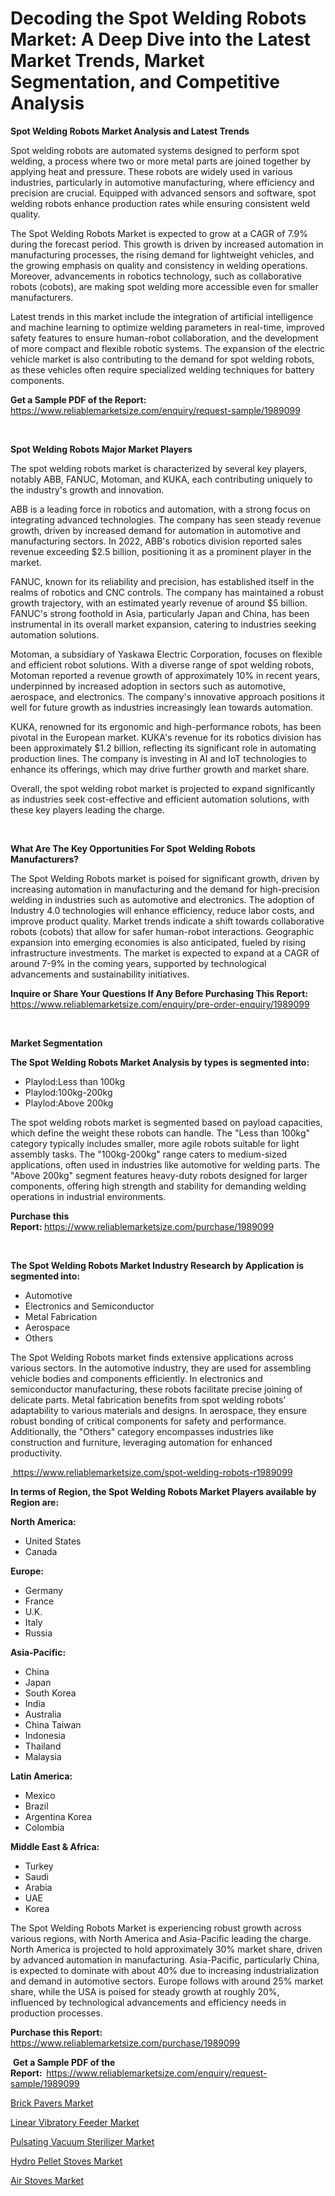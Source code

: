 <p><h1>Decoding the Spot Welding Robots Market: A Deep Dive into the Latest Market Trends, Market Segmentation, and Competitive Analysis</h1></p><p><strong>Spot Welding Robots Market Analysis and Latest Trends</strong></p>
<p><p>Spot welding robots are automated systems designed to perform spot welding, a process where two or more metal parts are joined together by applying heat and pressure. These robots are widely used in various industries, particularly in automotive manufacturing, where efficiency and precision are crucial. Equipped with advanced sensors and software, spot welding robots enhance production rates while ensuring consistent weld quality.</p><p>The Spot Welding Robots Market is expected to grow at a CAGR of 7.9% during the forecast period. This growth is driven by increased automation in manufacturing processes, the rising demand for lightweight vehicles, and the growing emphasis on quality and consistency in welding operations. Moreover, advancements in robotics technology, such as collaborative robots (cobots), are making spot welding more accessible even for smaller manufacturers.</p><p>Latest trends in this market include the integration of artificial intelligence and machine learning to optimize welding parameters in real-time, improved safety features to ensure human-robot collaboration, and the development of more compact and flexible robotic systems. The expansion of the electric vehicle market is also contributing to the demand for spot welding robots, as these vehicles often require specialized welding techniques for battery components.</p></p>
<p><strong>Get a Sample PDF of the Report:&nbsp;</strong> <a href="https://www.reliablemarketsize.com/enquiry/request-sample/1989099?utm_campaign=1131&utm_medium=2&utm_source=Github&utm_content=ia&utm_term=10042025&utm_id=spot-welding-robots">https://www.reliablemarketsize.com/enquiry/request-sample/1989099</a></p>
<p>&nbsp;</p>
<p><strong>Spot Welding Robots Major Market Players</strong></p>
<p><p>The spot welding robots market is characterized by several key players, notably ABB, FANUC, Motoman, and KUKA, each contributing uniquely to the industry's growth and innovation.</p><p>ABB is a leading force in robotics and automation, with a strong focus on integrating advanced technologies. The company has seen steady revenue growth, driven by increased demand for automation in automotive and manufacturing sectors. In 2022, ABB's robotics division reported sales revenue exceeding $2.5 billion, positioning it as a prominent player in the market.</p><p>FANUC, known for its reliability and precision, has established itself in the realms of robotics and CNC controls. The company has maintained a robust growth trajectory, with an estimated yearly revenue of around $5 billion. FANUC's strong foothold in Asia, particularly Japan and China, has been instrumental in its overall market expansion, catering to industries seeking automation solutions.</p><p>Motoman, a subsidiary of Yaskawa Electric Corporation, focuses on flexible and efficient robot solutions. With a diverse range of spot welding robots, Motoman reported a revenue growth of approximately 10% in recent years, underpinned by increased adoption in sectors such as automotive, aerospace, and electronics. The company's innovative approach positions it well for future growth as industries increasingly lean towards automation.</p><p>KUKA, renowned for its ergonomic and high-performance robots, has been pivotal in the European market. KUKA's revenue for its robotics division has been approximately $1.2 billion, reflecting its significant role in automating production lines. The company is investing in AI and IoT technologies to enhance its offerings, which may drive further growth and market share.</p><p>Overall, the spot welding robot market is projected to expand significantly as industries seek cost-effective and efficient automation solutions, with these key players leading the charge.</p></p>
<p>&nbsp;</p>
<p><strong>What Are The Key Opportunities For Spot Welding Robots Manufacturers?</strong></p>
<p><p>The Spot Welding Robots market is poised for significant growth, driven by increasing automation in manufacturing and the demand for high-precision welding in industries such as automotive and electronics. The adoption of Industry 4.0 technologies will enhance efficiency, reduce labor costs, and improve product quality. Market trends indicate a shift towards collaborative robots (cobots) that allow for safer human-robot interactions. Geographic expansion into emerging economies is also anticipated, fueled by rising infrastructure investments. The market is expected to expand at a CAGR of around 7-9% in the coming years, supported by technological advancements and sustainability initiatives.</p></p>
<p><strong>Inquire or Share Your Questions If Any Before Purchasing This Report:</strong> <a href="https://www.reliablemarketsize.com/enquiry/pre-order-enquiry/1989099?utm_campaign=1131&utm_medium=2&utm_source=Github&utm_content=ia&utm_term=10042025&utm_id=spot-welding-robots">https://www.reliablemarketsize.com/enquiry/pre-order-enquiry/1989099</a></p>
<p>&nbsp;</p>
<p><strong>Market Segmentation</strong></p>
<p><strong>The Spot Welding Robots Market Analysis by types is segmented into:</strong></p>
<p><ul><li>Playlod:Less than 100kg</li><li>Playlod:100kg-200kg</li><li>Playlod:Above 200kg</li></ul></p>
<p><p>The spot welding robots market is segmented based on payload capacities, which define the weight these robots can handle. The "Less than 100kg" category typically includes smaller, more agile robots suitable for light assembly tasks. The "100kg-200kg" range caters to medium-sized applications, often used in industries like automotive for welding parts. The "Above 200kg" segment features heavy-duty robots designed for larger components, offering high strength and stability for demanding welding operations in industrial environments.</p></p>
<p><strong>Purchase this Report:&nbsp;</strong><a href="https://www.reliablemarketsize.com/purchase/1989099?utm_campaign=1131&utm_medium=2&utm_source=Github&utm_content=ia&utm_term=10042025&utm_id=spot-welding-robots">https://www.reliablemarketsize.com/purchase/1989099</a></p>
<p>&nbsp;</p>
<p><strong>The Spot Welding Robots Market Industry Research by Application is segmented into:</strong></p>
<p><ul><li>Automotive</li><li>Electronics and Semiconductor</li><li>Metal Fabrication</li><li>Aerospace</li><li>Others</li></ul></p>
<p><p>The Spot Welding Robots market finds extensive applications across various sectors. In the automotive industry, they are used for assembling vehicle bodies and components efficiently. In electronics and semiconductor manufacturing, these robots facilitate precise joining of delicate parts. Metal fabrication benefits from spot welding robots' adaptability to various materials and designs. In aerospace, they ensure robust bonding of critical components for safety and performance. Additionally, the "Others" category encompasses industries like construction and furniture, leveraging automation for enhanced productivity.</p></p>
<p><a href="https://www.reliablemarketsize.com/spot-welding-robots-r1989099?utm_campaign=1131&utm_medium=2&utm_source=Github&utm_content=ia&utm_term=10042025&utm_id=spot-welding-robots">&nbsp;https://www.reliablemarketsize.com/spot-welding-robots-r1989099</a></p>
<p><strong>In terms of Region, the Spot Welding Robots Market Players available by Region are:</strong></p>
<p>
    <p> <strong> North America: </strong>
        <ul>
            <li>United States</li>
            <li>Canada</li>
        </ul>
        </p> 
    <p> <strong> Europe: </strong>
        <ul>
            <li>Germany</li>
            <li>France</li>
            <li>U.K.</li>
            <li>Italy</li>
            <li>Russia</li>
        </ul>
        </p> 
    <p> <strong> Asia-Pacific: </strong>
        <ul>
            <li>China</li>
            <li>Japan</li>
            <li>South Korea</li>
            <li>India</li>
            <li>Australia</li>
            <li>China Taiwan</li>
            <li>Indonesia</li>
            <li>Thailand</li>
            <li>Malaysia</li>
        </ul>
        </p> 
    <p> <strong> Latin America: </strong>
        <ul>
            <li>Mexico</li>
            <li>Brazil</li>
            <li>Argentina Korea</li>
            <li>Colombia</li>
        </ul>
        </p> 
    <p> <strong> Middle East & Africa: </strong>
        <ul>
            <li>Turkey</li>
            <li>Saudi</li>
            <li>Arabia</li>
            <li>UAE</li>
            <li>Korea</li>
        </ul>
    </p>
    </p>
<p><p>The Spot Welding Robots Market is experiencing robust growth across various regions, with North America and Asia-Pacific leading the charge. North America is projected to hold approximately 30% market share, driven by advanced automation in manufacturing. Asia-Pacific, particularly China, is expected to dominate with about 40% due to increasing industrialization and demand in automotive sectors. Europe follows with around 25% market share, while the USA is poised for steady growth at roughly 20%, influenced by technological advancements and efficiency needs in production processes.</p></p>
<p><strong>Purchase this Report: </strong><a href="https://www.reliablemarketsize.com/purchase/1989099?utm_campaign=1131&utm_medium=2&utm_source=Github&utm_content=ia&utm_term=10042025&utm_id=spot-welding-robots">https://www.reliablemarketsize.com/purchase/1989099</a></p>
<p>&nbsp;<strong>Get a Sample PDF of the Report:&nbsp;&nbsp;</strong><a href="https://www.reliablemarketsize.com/enquiry/request-sample/1989099?utm_campaign=1131&utm_medium=2&utm_source=Github&utm_content=ia&utm_term=10042025&utm_id=spot-welding-robots">https://www.reliablemarketsize.com/enquiry/request-sample/1989099</a></p>
<p><strong></strong></p>
<p><p><a href="https://github.com/genayziben/Market-Research-Report-List-1/blob/main/brick-pavers-market.md?utm_campaign=1131&utm_medium=2&utm_source=Github&utm_content=ia&utm_term=10042025&utm_id=spot-welding-robots">Brick Pavers Market</a></p><p><a href="https://github.com/saklpelzami95/Market-Research-Report-List-1/blob/main/linear-vibratory-feeder-market.md?utm_campaign=1131&utm_medium=2&utm_source=Github&utm_content=ia&utm_term=10042025&utm_id=spot-welding-robots">Linear Vibratory Feeder Market</a></p><p><a href="https://github.com/beroxiluwaya/Market-Research-Report-List-1/blob/main/pulsating-vacuum-sterilizer-market.md?utm_campaign=1131&utm_medium=2&utm_source=Github&utm_content=ia&utm_term=10042025&utm_id=spot-welding-robots">Pulsating Vacuum Sterilizer Market</a></p><p><a href="https://github.com/meuskocov/Market-Research-Report-List-1/blob/main/hydro-pellet-stoves-market.md?utm_campaign=1131&utm_medium=2&utm_source=Github&utm_content=ia&utm_term=10042025&utm_id=spot-welding-robots">Hydro Pellet Stoves Market</a></p><p><a href="https://github.com/elitasvimal/Market-Research-Report-List-1/blob/main/air-stoves-market.md?utm_campaign=1131&utm_medium=2&utm_source=Github&utm_content=ia&utm_term=10042025&utm_id=spot-welding-robots">Air Stoves Market</a></p></p>